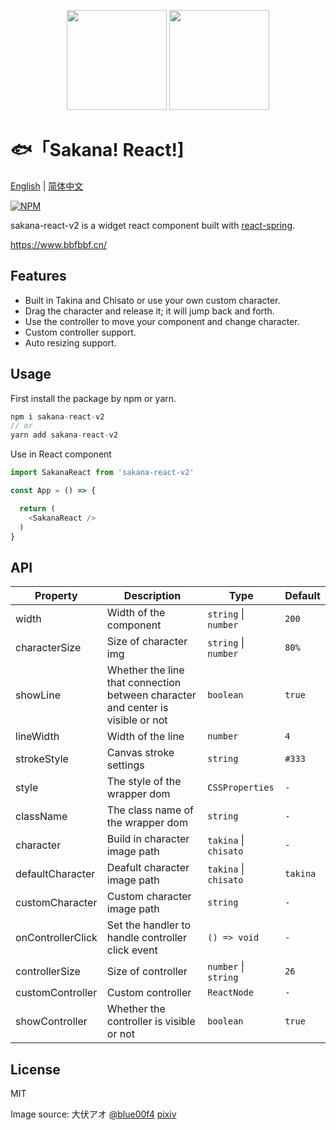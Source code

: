 <p align="center">
<img src="https://raw.githubusercontent.com/boiboif/sakana-react/main/src/assets/img/chisato.png" height="160px">
<img src="https://raw.githubusercontent.com/boiboif/sakana-react/main/src/assets/img/takina.png" height="160px">
</p>

# 🐟「Sakana! React!]

[English](https://github.com/Skyline-9/sakana-react-v2/blob/main/README.md) | [简体中文](https://github.com/Skyline-9/sakana-react-v2/blob/main/README.zh.md)

[![NPM](https://img.shields.io/npm/v/sakana-react?style=for-the-badge)](https://www.npmjs.com/package/sakana-react)

sakana-react-v2 is a widget react component built with [react-spring](https://react-spring.io/).

<https://www.bbfbbf.cn/>

## Features

- Built in Takina and Chisato or use your own custom character.
- Drag the character and release it; it will jump back and forth.
- Use the controller to move your component and change character.
- Custom controller support.
- Auto resizing support.

## Usage
First install the package by npm or yarn.
```ts
npm i sakana-react-v2
// or
yarn add sakana-react-v2
```
Use in React component
```ts
import SakanaReact from 'sakana-react-v2'

const App = () => {

  return (
    <SakanaReact />
  )
}
```

## API

| Property         | Description                   | Type                       | Default  |
| -----------      | ---------------------------   | -------------------------  | ------- |
| width            | Width of the component        | `string` \| `number`       |  `200`      |
| characterSize    | Size of character img         | `string` \| `number`       | `80%` |
| showLine         | Whether the line that connection between character and center is visible or not | `boolean`  | `true` |
| lineWidth        | Width of the line             | `number`      | `4` |
| strokeStyle      | Canvas stroke settings        | `string`      | `#333` |
| style            | The style of the wrapper dom  | `CSSProperties` | `-` |
| className        | The class name of the wrapper dom  | `string`        | `-` |
| character        | Build in character image path | `takina` \| `chisato`     | `-` |
| defaultCharacter | Deafult character image path  | `takina` \| `chisato`     | `takina` |
| customCharacter  | Custom character image path   | `string`     | `-` |
| onControllerClick | Set the handler to handle controller click event    | `() => void`  | `-` |
| controllerSize    | Size of controller             | `number` \| `string`  | `26` |
| customController  | Custom controller              | `ReactNode`  | `-` |
| showController    | Whether the controller is visible or not               | `boolean`  | `true` |

## License
MIT

Image source: 大伏アオ [@blue00f4](https://twitter.com/blue00f4) [pixiv](https://pixiv.me/aoiroblue1340)
